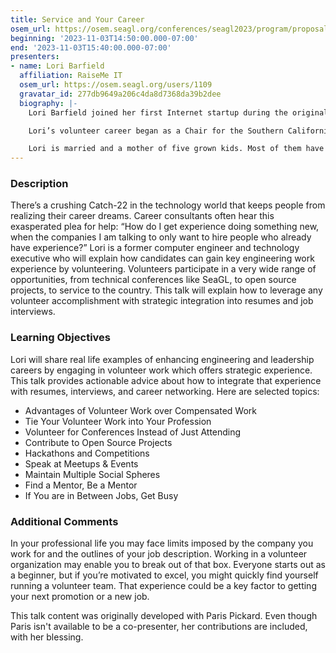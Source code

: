```yaml
---
title: Service and Your Career
osem_url: https://osem.seagl.org/conferences/seagl2023/program/proposals/982
beginning: '2023-11-03T14:50:00.000-07:00'
end: '2023-11-03T15:40:00.000-07:00'
presenters:
- name: Lori Barfield
  affiliation: RaiseMe IT
  osem_url: https://osem.seagl.org/users/1109
  gravatar_id: 277db9649a206c4da8d7368da39b2dee
  biography: |-
    Lori Barfield joined her first Internet startup during the original .com boom as a Senior System Administrator, at a company that eventually went public. After moving into leadership there, she started an international executive consulting practice.

    Lori’s volunteer career began as a Chair for the Southern California Linux Expo. She has been a conference organizer and speaker in the Open Source world for 15 years. She also co-founded the cyber security conference ShellCon in 2017, and RaiseMe IT along with that. Through RaiseMe she has spoken and taught about career development at dozens of technical events across the country. Five years ago, Lori answered the call to duty and joined the Coast Guard Auxiliary. She is a Division Vice Commander and serves on the National Cybersecurity Penetration Testing team.

    Lori is married and a mother of five grown kids. Most of them have unsuccessfully avoided careers in engineering. :-)
---
```


### Description

There’s a crushing Catch-22 in the technology world that keeps people from realizing their career dreams. Career consultants often hear this exasperated plea for help: “How do I get experience doing something new, when the companies I am talking to only want to hire people who already have experience?” Lori is a former computer engineer and technology executive who will explain how candidates can gain key engineering work experience by volunteering. Volunteers participate in a very wide range of opportunities, from technical conferences like SeaGL, to open source projects, to service to the country. This talk will explain how to leverage any volunteer accomplishment with strategic integration into resumes and job interviews.

### Learning Objectives

Lori will share real life examples of enhancing engineering and leadership careers by engaging in volunteer work which offers strategic experience. This talk provides actionable advice about how to integrate that experience with resumes, interviews, and career networking. Here are selected topics:

- Advantages of Volunteer Work over Compensated Work
- Tie Your Volunteer Work into Your Profession
- Volunteer for Conferences Instead of Just Attending
- Contribute to Open Source Projects
- Hackathons and Competitions
- Speak at Meetups & Events
- Maintain Multiple Social Spheres
- Find a Mentor, Be a Mentor
- If You are in Between Jobs, Get Busy

### Additional Comments

In your professional life you may face limits imposed by the company you work for and the outlines of your job description. Working in a volunteer organization may enable you to break out of that box. Everyone starts out as a beginner, but if you’re motivated to excel, you might quickly find yourself running a volunteer team. That experience could be a key factor to getting your next promotion or a new job.

This talk content was originally developed with Paris Pickard. Even though Paris isn't available to be a co-presenter, her contributions are included, with her blessing.

